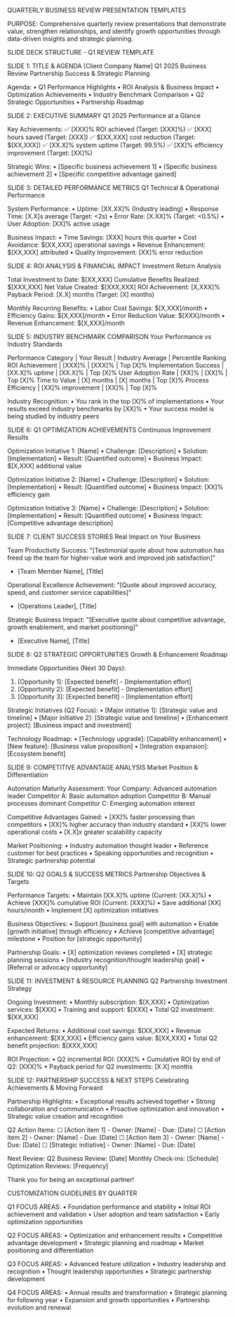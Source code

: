 QUARTERLY BUSINESS REVIEW PRESENTATION TEMPLATES

PURPOSE: Comprehensive quarterly review presentations that demonstrate value, strengthen relationships, and identify growth opportunities through data-driven insights and strategic planning.

SLIDE DECK STRUCTURE - Q1 REVIEW TEMPLATE

SLIDE 1: TITLE & AGENDA
[Client Company Name] Q1 2025 Business Review
Partnership Success & Strategic Planning

Agenda:
• Q1 Performance Highlights
• ROI Analysis & Business Impact
• Optimization Achievements
• Industry Benchmark Comparison
• Q2 Strategic Opportunities
• Partnership Roadmap

SLIDE 2: EXECUTIVE SUMMARY
Q1 2025 Performance at a Glance

Key Achievements:
✅ [XXX]% ROI achieved (Target: [XXX]%)
✅ [XXX] hours saved (Target: [XXX])
✅ $[XX,XXX] cost reduction (Target: $[XX,XXX])
✅ [XX.X]% system uptime (Target: 99.5%)
✅ [XX]% efficiency improvement (Target: [XX]%)

Strategic Wins:
• [Specific business achievement 1]
• [Specific business achievement 2]
• [Specific competitive advantage gained]

SLIDE 3: DETAILED PERFORMANCE METRICS
Q1 Technical & Operational Performance

System Performance:
• Uptime: [XX.XX]% (Industry leading)
• Response Time: [X.X]s average (Target: <2s)
• Error Rate: [X.XX]% (Target: <0.5%)
• User Adoption: [XX]% active usage

Business Impact:
• Time Savings: [XXX] hours this quarter
• Cost Avoidance: $[XX,XXX] operational savings
• Revenue Enhancement: $[XX,XXX] attributed
• Quality Improvement: [XX]% error reduction

SLIDE 4: ROI ANALYSIS & FINANCIAL IMPACT
Investment Return Analysis

Total Investment to Date: $[XX,XXX]
Cumulative Benefits Realized: $[XXX,XXX]
Net Value Created: $[XXX,XXX]
ROI Achievement: [X,XXX]%
Payback Period: [X.X] months (Target: [X] months)

Monthly Recurring Benefits:
• Labor Cost Savings: $[X,XXX]/month
• Efficiency Gains: $[X,XXX]/month
• Error Reduction Value: $[XXX]/month
• Revenue Enhancement: $[X,XXX]/month

SLIDE 5: INDUSTRY BENCHMARK COMPARISON
Your Performance vs Industry Standards

Performance Category | Your Result | Industry Average | Percentile Ranking
ROI Achievement | [XXX]% | [XXX]% | Top [X]%
Implementation Success | [XX.X]% uptime | [XX.X]% | Top [X]%
User Adoption Rate | [XX]% | [XX]% | Top [X]%
Time to Value | [X] months | [X] months | Top [X]%
Process Efficiency | [XX]% improvement | [XX]% | Top [X]%

Industry Recognition:
• You rank in the top [X]% of implementations
• Your results exceed industry benchmarks by [XX]%
• Your success model is being studied by industry peers

SLIDE 6: Q1 OPTIMIZATION ACHIEVEMENTS
Continuous Improvement Results

Optimization Initiative 1: [Name]
• Challenge: [Description]
• Solution: [Implementation]
• Result: [Quantified outcome]
• Business Impact: $[X,XXX] additional value

Optimization Initiative 2: [Name]
• Challenge: [Description]
• Solution: [Implementation]
• Result: [Quantified outcome]
• Business Impact: [XX]% efficiency gain

Optimization Initiative 3: [Name]
• Challenge: [Description]
• Solution: [Implementation]
• Result: [Quantified outcome]
• Business Impact: [Competitive advantage description]

SLIDE 7: CLIENT SUCCESS STORIES
Real Impact on Your Business

Team Productivity Success:
"[Testimonial quote about how automation has freed up the team for higher-value work and improved job satisfaction]"
- [Team Member Name], [Title]

Operational Excellence Achievement:
"[Quote about improved accuracy, speed, and customer service capabilities]"
- [Operations Leader], [Title]

Strategic Business Impact:
"[Executive quote about competitive advantage, growth enablement, and market positioning]"
- [Executive Name], [Title]

SLIDE 8: Q2 STRATEGIC OPPORTUNITIES
Growth & Enhancement Roadmap

Immediate Opportunities (Next 30 Days):
1. [Opportunity 1]: [Expected benefit] - [Implementation effort]
2. [Opportunity 2]: [Expected benefit] - [Implementation effort]
3. [Opportunity 3]: [Expected benefit] - [Implementation effort]

Strategic Initiatives (Q2 Focus):
• [Major initiative 1]: [Strategic value and timeline]
• [Major initiative 2]: [Strategic value and timeline]
• [Enhancement project]: [Business impact and investment]

Technology Roadmap:
• [Technology upgrade]: [Capability enhancement]
• [New feature]: [Business value proposition]
• [Integration expansion]: [Ecosystem benefit]

SLIDE 9: COMPETITIVE ADVANTAGE ANALYSIS
Market Position & Differentiation

Automation Maturity Assessment:
Your Company: Advanced automation leader
Competitor A: Basic automation adoption
Competitor B: Manual processes dominant
Competitor C: Emerging automation interest

Competitive Advantages Gained:
• [XX]% faster processing than competitors
• [XX]% higher accuracy than industry standard
• [XX]% lower operational costs
• [X.X]x greater scalability capacity

Market Positioning:
• Industry automation thought leader
• Reference customer for best practices
• Speaking opportunities and recognition
• Strategic partnership potential

SLIDE 10: Q2 GOALS & SUCCESS METRICS
Partnership Objectives & Targets

Performance Targets:
• Maintain [XX.X]% uptime (Current: [XX.X]%)
• Achieve [XXX]% cumulative ROI (Current: [XXX]%)
• Save additional [XX] hours/month
• Implement [X] optimization initiatives

Business Objectives:
• Support [business goal] with automation
• Enable [growth initiative] through efficiency
• Achieve [competitive advantage] milestone
• Position for [strategic opportunity]

Partnership Goals:
• [X] optimization reviews completed
• [X] strategic planning sessions
• [Industry recognition/thought leadership goal]
• [Referral or advocacy opportunity]

SLIDE 11: INVESTMENT & RESOURCE PLANNING
Q2 Partnership Investment Strategy

Ongoing Investment:
• Monthly subscription: $[X,XXX]
• Optimization services: $[XXX]
• Training and support: $[XXX]
• Total Q2 investment: $[XX,XXX]

Expected Returns:
• Additional cost savings: $[XX,XXX]
• Revenue enhancement: $[XX,XXX]
• Efficiency gains value: $[XX,XXX]
• Total Q2 benefit projection: $[XXX,XXX]

ROI Projection:
• Q2 incremental ROI: [XXX]%
• Cumulative ROI by end of Q2: [XXX]%
• Payback period for Q2 investments: [X.X] months

SLIDE 12: PARTNERSHIP SUCCESS & NEXT STEPS
Celebrating Achievements & Moving Forward

Partnership Highlights:
• Exceptional results achieved together
• Strong collaboration and communication
• Proactive optimization and innovation
• Strategic value creation and recognition

Q2 Action Items:
☐ [Action item 1] - Owner: [Name] - Due: [Date]
☐ [Action item 2] - Owner: [Name] - Due: [Date]
☐ [Action item 3] - Owner: [Name] - Due: [Date]
☐ [Strategic initiative] - Owner: [Name] - Due: [Date]

Next Review:
Q2 Business Review: [Date]
Monthly Check-ins: [Schedule]
Optimization Reviews: [Frequency]

Thank you for being an exceptional partner!

CUSTOMIZATION GUIDELINES BY QUARTER

Q1 FOCUS AREAS:
• Foundation performance and stability
• Initial ROI achievement and validation
• User adoption and team satisfaction
• Early optimization opportunities

Q2 FOCUS AREAS:
• Optimization and enhancement results
• Competitive advantage development
• Strategic planning and roadmap
• Market positioning and differentiation

Q3 FOCUS AREAS:
• Advanced feature utilization
• Industry leadership and recognition
• Thought leadership opportunities
• Strategic partnership development

Q4 FOCUS AREAS:
• Annual results and transformation
• Strategic planning for following year
• Expansion and growth opportunities
• Partnership evolution and renewal
